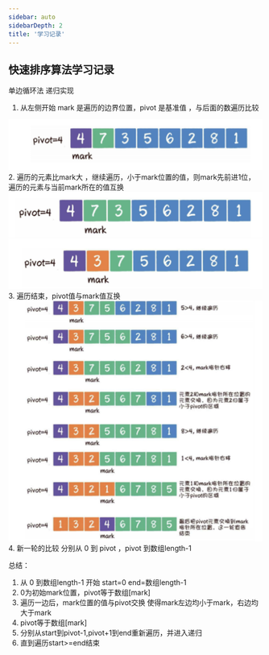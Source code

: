 ```yaml
---
sidebar: auto
sidebarDepth: 2
title: '学习记录'
---
```

## 快速排序算法学习记录
单边循环法
递归实现
1. 从左侧开始 mark 是遍历的边界位置，pivot 是基准值 ，与后面的数遍历比较
<img src="../.vuepress/public/quicksort1.png" alt="quicksort1">
2. 遍历的元素比mark大 ，继续遍历，小于mark位置的值，则mark先前进1位，遍历的元素与当前mark所在的值互换
   
<img src="../.vuepress/public/quicksort2.png" alt="quicksort2">
<img src="../.vuepress/public/quicksort3.png" alt="quicksort3">
3. 遍历结束，pivot值与mark值互换
<img src="../.vuepress/public/quicksort4.png" alt="quicksort4">
4. 新一轮的比较 分别从 0 到 pivot ，pivot 到数组length-1

总结： 
1. 从 0 到数组length-1 开始 start=0 end=数组length-1
2. 0为初始mark位置，pivot等于数组[mark]
3. 遍历一边后，mark位置的值与pivot交换 使得mark左边均小于mark，右边均大于mark
4. pivot等于数组[mark]
5. 分别从start到pivot-1,pivot+1到end重新遍历，并进入递归
6. 直到遍历start>=end结束
